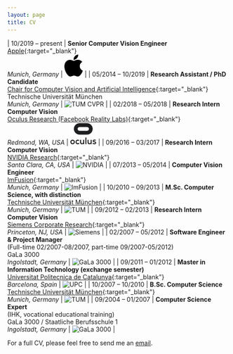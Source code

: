 ```yaml
---
layout: page
title: CV
---
```


<style>
table:nth-of-type(1) {
    display:table;
    width:100%;
}
table:nth-of-type(1) td:nth-of-type(3) {
    width:125px;
    text-align:center;
}
</style>


| 10/2019 – present | **Senior Computer Vision Engineer**<br>[Apple](https://www.apple.com/){:target="_blank"}<br>*Munich, Germany* | ![Apple](/img/cv_apple.jpg "Apple") |
| 05/2014 – 10/2019 | **Research Assistant / PhD Candidate**<br>[Chair for Computer Vision and Artificial Intelligence](http://vision.in.tum.de){:target="_blank"}<br>Technische Universität München<br>*Munich, Germany* | ![TUM CVPR](/img/cv_cvpr.jpg "TUM CVPR") |
| 02/2018 – 05/2018 | **Research Intern Computer Vision**<br>[Oculus Research (Facebook Reality Labs)](https://www.oculus.com/research/){:target="_blank"}<br>*Redmond, WA, USA* | ![Oculus Research](/img/cv_oculus.jpg "Oculus Research") |
| 09/2016 – 03/2017 | **Research Intern Computer Vision**<br>[NVIDIA Research](https://research.nvidia.com){:target="_blank"}<br>*Santa Clara, CA, USA* | ![NVIDIA](/img/cv_nvidia.jpg "NVIDIA") |
| 07/2013 – 05/2014 | **Computer Vision Engineer**<br>[ImFusion](http://www.imfusion.de){:target="_blank"}<br>*Munich, Germany* | ![ImFusion](/img/cv_imfusion.jpg "ImFusion") |
| 10/2010 – 09/2013 | **M.Sc. Computer Science, with distinction**<br>[Technische Universität München](https://www.tum.de){:target="_blank"}<br>*Munich, Germany* | ![TUM](/img/cv_tum.jpg "TUM") |
| 09/2012 – 02/2013 | **Research Intern Computer Vision**<br>[Siemens Corporate Research](http://www.usa.siemens.com/en/about_us/research/home.htm){:target="_blank"}<br>*Princeton, NJ, USA* | ![Siemens](/img/cv_siemens.jpg "Siemens") |
| 02/2007 – 05/2012 | **Software Engineer & Project Manager**<br>(Full-time 02/2007-08/2007, part-time 09/2007-05/2012)<br>GaLa 3000<br>*Ingolstadt, Germany* | ![GaLa 3000](/img/cv_gala3000.jpg "GaLa 3000") |
| 09/2011 – 01/2012 | **Master in Information Technology (exchange semester)**<br>[Universitat Politecnica de Catalunya](http://www.upc.edu){:target="_blank"}<br>*Barcelona, Spain* | ![UPC](/img/cv_upc.jpg "UPC") |
| 10/2007 – 10/2010 | **B.Sc. Computer Science**<br>[Technische Universität München](https://www.tum.de){:target="_blank"}<br>*Munich, Germany* | ![TUM](/img/cv_tum.jpg "TUM") |
| 09/2004 – 01/2007 | **Computer Science Expert**<br>(IHK, vocational educational training)<br>GaLa 3000 / Staatliche Berufsschule 1<br>*Ingolstadt, Germany* | ![GaLa 3000](/img/cv_gala3000.jpg "GaLa 3000") |

For a full CV, please feel free to send me an [email](http://www.rmaier.net/contact/).
